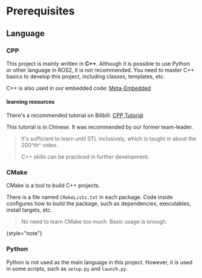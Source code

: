 # Prerequisites

## Language

### CPP

This project is mainly written in **C++**.
Although it is possible to use Python or other language in ROS2, it is not recommended.
You need to master C++ basics to develop this project, including classes, templates, etc.

C++ is also used in our embedded code: [Meta-Embedded](https://github.com/Meta-Team/Meta-Embedded)

#### learning resources

There's a recommended tutorial on Bilibili:
[CPP Tutorial](https://www.bilibili.com/video/BV1et411b73Z)

This tutorial is in Chinese. It was recommended by our former team-leader.

> It's sufficient to learn until STL inclusively, which is taught in about the 200^th^ video.
> 
> C++ skills can be practiced in further development.
>

### CMake

CMake is a tool to build C++ projects.

There is a file named `CMakeLists.txt` in each package.
Code inside configures how to build the package,
such as dependencies, executables, install targets, etc.

> No need to learn CMake too much. Basic usage is enough.
> 
{style="note"}

### Python

Python is not used as the main language in this project.
However, it is used in some scripts, such as `setup.py` and `launch.py`.